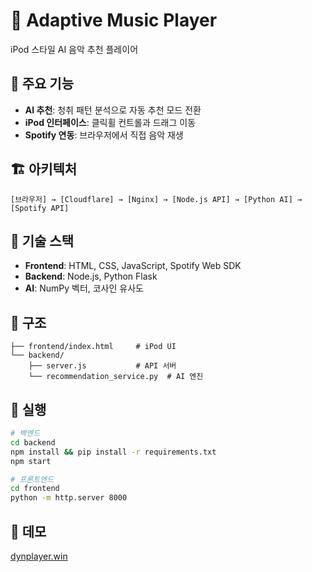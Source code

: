 # 🎵 Adaptive Music Player

iPod 스타일 AI 음악 추천 플레이어

## 🎯 주요 기능

- **AI 추천**: 청취 패턴 분석으로 자동 추천 모드 전환
- **iPod 인터페이스**: 클릭휠 컨트롤과 드래그 이동
- **Spotify 연동**: 브라우저에서 직접 음악 재생

## 🏗️ 아키텍처

```
[브라우저] → [Cloudflare] → [Nginx] → [Node.js API] → [Python AI] → [Spotify API]
```

## 🔧 기술 스택

- **Frontend**: HTML, CSS, JavaScript, Spotify Web SDK
- **Backend**: Node.js, Python Flask
- **AI**: NumPy 벡터, 코사인 유사도

## 📁 구조

```
├── frontend/index.html     # iPod UI
└── backend/
    ├── server.js           # API 서버
    └── recommendation_service.py  # AI 엔진
```

## 🚀 실행

```bash
# 백엔드
cd backend
npm install && pip install -r requirements.txt
npm start

# 프론트엔드
cd frontend
python -m http.server 8000
```

## 🎵 데모

[dynplayer.win](https://dynplayer.win)